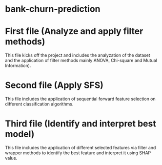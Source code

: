 # bank-churn-prediction

# First file (Analyze and apply filter methods) 
This file kicks off the project and includes the analyzation of the dataset and the application of filter methods mainly ANOVA, Chi-square and Mutual Information).

# Second file (Apply SFS) 
This file includes the application of sequential forward feature selection on different classification algorithms.

# Third file (Identify and interpret best model)
This file includes the application of different selected features via filter and wrapper methods to identify the best feature and interpret it using SHAP value.
